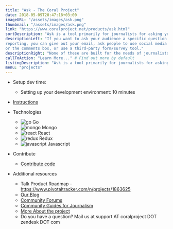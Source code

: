 ```yaml
---
title: "Ask - The Coral Project"
date: 2018-05-09T20:47:18+03:00
imageURL: "/assets/images/ask.png"
thumbnail: "/assets/images/ask.png"
link: "https://www.coralproject.net/products/ask.html"
sortDescription: "Ask is a tool primarily for journalists for asking your audience specific questions."
descriptionLeft: "If you want to ask your audience a specific question to improve your
reporting, you can give out your email, ask people to use social media
or the comments box, or use a third-party form/survey tool."
descriptionRight: "None of these are built for the needs of journalists. Our Ask tool is."
callToAction: "Learn More..." # Find out more by default
listingDescription: "Ask is a tool primarily for journalists for asking your audience specific questions."# The description of the project for the project listing, if no description is provided the content of the sortDescription will be used
menu: "projects"
---
```


- Setup dev time:

  - Setting up your development environment: 10 minutes

* [Instructions](https://github.com/coralproject/ask-install)

* Technologies

  - ![go](/assets/images/go-logo.png) Go
  - ![mongo](/assets/images/mongo-logo.png) Mongo
  - ![react](/assets/images/react.png) React
  - ![redux](/assets/images/redux.png) Redux
  - ![javascript](/assets/images/js.jpg) Javascript

* Contribute

  - [Contribute code](https://www.coralproject.net/contribute.html)

* Additional resources

  - Talk Product Roadmap - https://www.pivotaltracker.com/n/projects/1863625
  - [Our Blog](https://blog.coralproject.net/)
  - [Community Forums](https://community.coralproject.net/)
  - [Community Guides for Journalism](https://guides.coralproject.net/)
  - [More About the project](https://coralproject.net/)
  - Do you have a question? Mail us at support AT coralproject DOT zendesk DOT com
